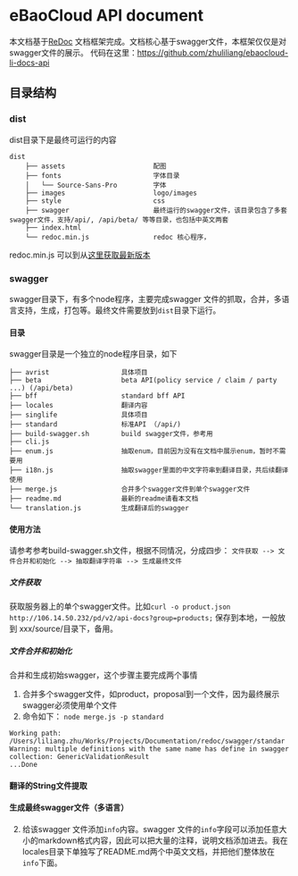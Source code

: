 # eBaoCloud API document
本文档基于[ReDoc](https://github.com/Rebilly/ReDoc) 文档框架完成。文档核心基于swagger文件，本框架仅仅是对swagger文件的展示。
代码在这里：https://github.com/zhuliliang/ebaocloud-li-docs-api
## 目录结构

### dist
dist目录下是最终可运行的内容
```
dist
    ├── assets                      配图
    ├── fonts                       字体目录
    │   └── Source-Sans-Pro         字体
    ├── images                      logo/images
    ├── style                       css
    ├── swagger                     最终运行的swagger文件，该目录包含了多套swagger文件，支持/api/, /api/beta/ 等等目录，也包括中英文两套
    ├── index.html
    └── redoc.min.js                redoc 核心程序，
```
redoc.min.js 可以到从[这里获取最新版本](https://rebilly.github.io/ReDoc/releases/latest/redoc.min.js)
### swagger
swagger目录下，有多个node程序，主要完成swagger 文件的抓取，合并，多语言支持，生成，打包等。最终文件需要放到```dist```目录下运行。
#### 目录
swagger目录是一个独立的node程序目录，如下
```
├── avrist                  具体项目
├── beta                    beta API(policy service / claim / party ...) (/api/beta)
├── bff                     standard bff API
├── locales                 翻译内容
├── singlife                具体项目
├── standard                标准API （/api/)
├── build-swagger.sh        build swagger文件，参考用
├── cli.js
├── enum.js                 抽取enum，目前因为没有在文档中展示enum，暂时不需要用
├── i18n.js                 抽取swagger里面的中文字符串到翻译目录，共后续翻译使用
├── merge.js                合并多个swagger文件到单个swagger文件
├── readme.md               最新的readme请看本文档
└── translation.js          生成翻译后的swagger
```
#### 使用方法
请参考参考build-swagger.sh文件，根据不同情况，分成四步：
```文件获取 --> 文件合并和初始化 --> 抽取翻译字符串 --> 生成最终文件```

##### 文件获取
获取服务器上的单个swagger文件。比如```curl -o product.json http://106.14.50.232/pd/v2/api-docs?group=products;``` 保存到本地，一般放到 xxx/source/目录下，备用。

##### 文件合并和初始化
合并和生成初始swagger，这个步骤主要完成两个事情
  1. 合并多个swagger文件，如product，proposal到一个文件，因为最终展示swagger必须使用单个文件
  2. 命令如下：
```node merge.js -p standard```
```
Working path: /Users/liliang.zhu/Works/Projects/Documentation/redoc/swagger/standar
Warning: multiple definitions with the same name has define in swagger collection: GenericValidationResult
...Done
```
#### 翻译的String文件提取

#### 生成最终swagger文件（多语言）

  2. 给该swagger 文件添加```info```内容。swagger 文件的```info```字段可以添加任意大小的markdown格式内容，因此可以把大量的注释，说明文档添加进去。我在locales目录下单独写了README.md两个中英文文档，并把他们整体放在```info```下面。
